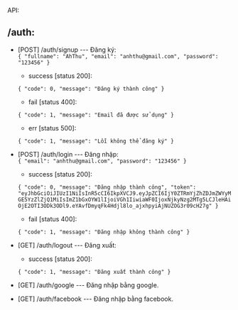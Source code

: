 API:

## /auth:

- [POST] /auth/signup --- Đăng ký:    
    `{
        "fullname": "AhThu",
        "email": "anhthu@gmail.com",
        "password": "123456"
    }`
    - success [status 200]: 

    `{
        "code": 0,
        "message": "Đăng ký thành công"
    }`
    - fail [status 400]: 

    `{
        "code": 1,
        "message": "Email đã được sử dụng"
    }`
    - err [status 500]:

    `{
        "code": 1,
        "message": "Lỗi không thể đăng ký"
    }`

- [POST] /auth/login --- Đăng nhập:   
    `{
        "email": "anhthu@gmail.com",
        "password": "123456"
    }`
    - success [status 200]:

    `{
    "code": 0,
    "message": "Đăng nhập thành công",
    "token": "eyJhbGciOiJIUzI1NiIsInR5cCI6IkpXVCJ9.eyJpZCI6IjY0ZTRmYjZhZDJmZWYyMGE5YzZlZjQ1MiIsImZ1bGxOYW1lIjoiVGh1IiwiaWF0IjoxNjkyNzg2MTg5LCJleHAiOjE2OTI3ODk3ODl9.eYAvfDmyqFk4Hdjl8lo_ajxhpyiAjNUZOG3r09cH27g"
    }`
    - fail [status 400]: 

    `{
        "code": 1,
        "message": "Đăng nhập không thành công"
    }`

- [GET] /auth/logout --- Đăng xuất:
    - success [status 200]: 

    `{
        "code": 1,
        "message": "Đăng xuất thành công"
    }`

- [GET] /auth/google --- Đăng nhập bằng google.

- [GET] /auth/facebook --- Đăng nhập bằng facebook.